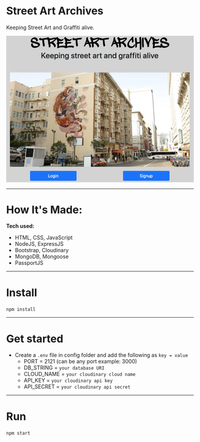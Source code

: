 # Street Art Archives

Keeping Street Art and Graffiti alive.

![](/public/imgs/home-logo.png)

---

# How It's Made:
**Tech used:** 
- HTML, CSS, JavaScript 
- NodeJS, ExpressJS
- Bootstrap, Cloudinary
- MongoDB, Mongoose 
- PassportJS

---

# Install

`npm install`


---

# Get started

- Create a `.env` file in config folder and add the following as `key = value`
  - PORT = 2121 (can be any port example: 3000)
  - DB_STRING = `your database URI`
  - CLOUD_NAME = `your cloudinary cloud name`
  - API_KEY = `your cloudinary api key`
  - API_SECRET = `your cloudinary api secret`

---

# Run

`npm start`
